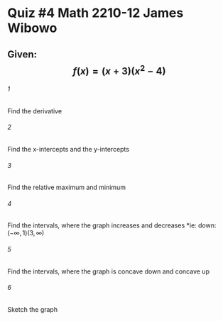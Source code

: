 # Quiz #4     Math 2210-12     James Wibowo

## Given: $$f(x)=(x+3)(x^2-4)$$

###### 1
Find the derivative


###### 2
Find the x-intercepts and the y-intercepts


###### 3
Find the relative maximum and minimum


###### 4
Find the intervals, where the graph increases and decreases
*ie: down:$(-\infty,1)(3,\infty)$

###### 5
Find the intervals, where the graph is concave down and concave up


###### 6
Sketch the graph
